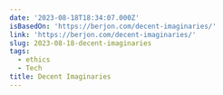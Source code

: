```yaml
---
date: '2023-08-18T18:34:07.000Z'
isBasedOn: 'https://berjon.com/decent-imaginaries/'
link: 'https://berjon.com/decent-imaginaries/'
slug: 2023-08-18-decent-imaginaries
tags:
  - ethics
  - Tech
title: Decent Imaginaries
---
```


